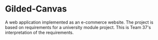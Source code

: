 # Gilded-Canvas
A web application implemented as an e-commerce website. The project is based on requirements for a university module project. This is Team 37's interpretation of the requirements.